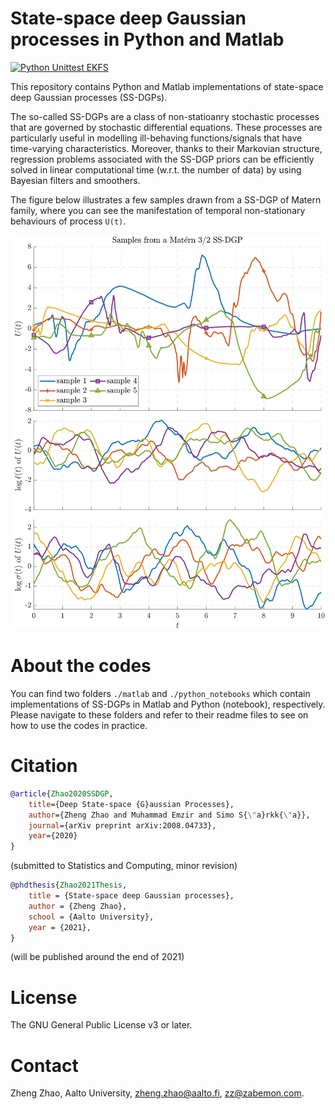 # State-space deep Gaussian processes in Python and Matlab

[![Python Unittest EKFS](https://github.com/zgbkdlm/ssdgp/actions/workflows/py_unittest.yml/badge.svg)](https://github.com/zgbkdlm/ssdgp/actions/workflows/py_unittest.yml)

This repository contains Python and Matlab implementations of state-space deep Gaussian processes (SS-DGPs).

The so-called SS-DGPs are a class of non-statioanry stochastic processes that are governed by stochastic differential equations. These processes are particularly useful in modelling ill-behaving functions/signals that have time-varying characteristics. Moreover, thanks to their Markovian structure, regression problems associated with the SS-DGP priors can be efficiently solved in linear computational time (w.r.t. the number of data) by using Bayesian filters and smoothers. 

The figure below illustrates a few samples drawn from a SS-DGP of Matern family, where you can see the manifestation of temporal non-stationary behaviours of process `U(t)`.

![Samples from a Matern 3/2 SS-DGP prior](./samples-ssdgp-m32.svg)

# About the codes

You can find two folders `./matlab` and `./python_notebooks` which contain implementations of SS-DGPs in Matlab and Python (notebook), respectively. Please navigate to these folders and refer to their readme files to see on how to use the codes in practice. 

# Citation

```bibtex
@article{Zhao2020SSDGP,
	title={Deep State-space {G}aussian Processes},
	author={Zheng Zhao and Muhammad Emzir and Simo S{\"a}rkk{\"a}},
	journal={arXiv preprint arXiv:2008.04733},
	year={2020}
}
```
(submitted to Statistics and Computing, minor revision)

```bibtex
@phdthesis{Zhao2021Thesis,
	title = {State-space deep Gaussian processes},
	author = {Zheng Zhao},
	school = {Aalto University},
	year = {2021},
}
```
(will be published around the end of 2021)

# License

The GNU General Public License v3 or later.

# Contact

Zheng Zhao, Aalto University, zheng.zhao@aalto.fi, zz@zabemon.com.
